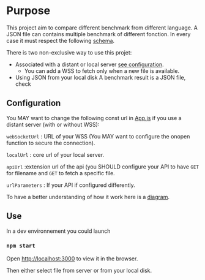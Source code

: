 # Purpose 

This project aim to compare different benchmark from different language.
A JSON file can contains multiple benchmark of different fonction. In every case it must respect the following [schema](https://github.com/edoshiwa/JSON-Comparator/blob/master/src/json-schema.json).

There is two non-exclusive way to use this projet:
* Associated with a distant or local server [see configuration](https://github.com/edoshiwa/JSON-Comparator/blob/master/README.md#Configuration).
  * You can add a WSS to fetch only when a new file is available.
* Using JSON from your local disk
A benchmark result is a JSON file, check 

## Configuration

You MAY want to change the following const url in [App.js](https://github.com/edoshiwa/JSON-Comparator/blob/master/src/App.js) if you use a distant server (with or without WSS):

`webSocketUrl` : URL of your WSS (You MAY want to configure the onopen function to secure the connection).

`localUrl` : core url of your local server.

`apiUrl` :extension url of the api (you SHOULD configure your API to have `GET` for filename and `GET` to fetch a specific file.

`urlParameters` : If your API if configured differently.

To have a better understanding of how it work here is a [diagram](https://github.com/edoshiwa/JSON-Comparator/blob/master/doc/img/WSS.png).

## Use 

In a dev environnement you could launch

### `npm start`

Open [http://localhost:3000](http://localhost:3000) to view it in the browser.

Then either select file from server or from your local disk.

